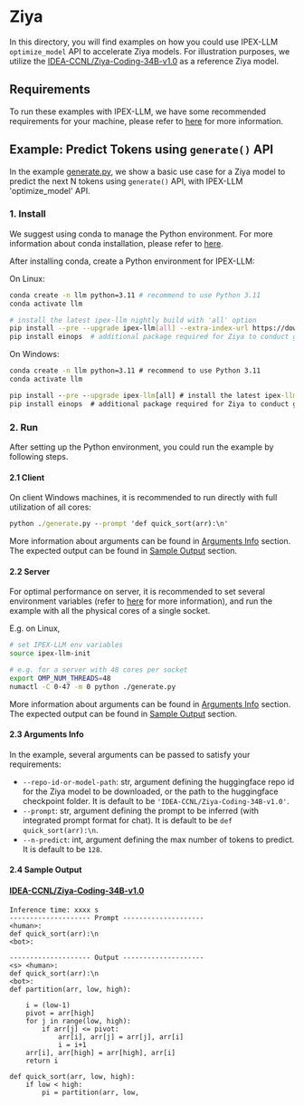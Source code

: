 # Ziya
In this directory, you will find examples on how you could use IPEX-LLM `optimize_model` API to accelerate Ziya models. For illustration purposes, we utilize the [IDEA-CCNL/Ziya-Coding-34B-v1.0](https://huggingface.co/IDEA-CCNL/Ziya-Coding-34B-v1.0) as a reference Ziya model.

## Requirements
To run these examples with IPEX-LLM, we have some recommended requirements for your machine, please refer to [here](../README.md#recommended-requirements) for more information.

## Example: Predict Tokens using `generate()` API
In the example [generate.py](./generate.py), we show a basic use case for a Ziya model to predict the next N tokens using `generate()` API, with IPEX-LLM 'optimize_model' API.
### 1. Install
We suggest using conda to manage the Python environment. For more information about conda installation, please refer to [here](https://docs.conda.io/en/latest/miniconda.html#).

After installing conda, create a Python environment for IPEX-LLM:

On Linux:

```bash
conda create -n llm python=3.11 # recommend to use Python 3.11
conda activate llm

# install the latest ipex-llm nightly build with 'all' option
pip install --pre --upgrade ipex-llm[all] --extra-index-url https://download.pytorch.org/whl/cpu
pip install einops  # additional package required for Ziya to conduct generation
```

On Windows:

```cmd
conda create -n llm python=3.11 # recommend to use Python 3.11
conda activate llm

pip install --pre --upgrade ipex-llm[all] # install the latest ipex-llm nightly build with 'all' option
pip install einops  # additional package required for Ziya to conduct generation
```

### 2. Run
After setting up the Python environment, you could run the example by following steps.
#### 2.1 Client
On client Windows machines, it is recommended to run directly with full utilization of all cores:
```cmd
python ./generate.py --prompt 'def quick_sort(arr):\n'
```
More information about arguments can be found in [Arguments Info](#23-arguments-info) section. The expected output can be found in [Sample Output](#24-sample-output) section.

#### 2.2 Server
For optimal performance on server, it is recommended to set several environment variables (refer to [here](../README.md#best-known-configuration-on-linux) for more information), and run the example with all the physical cores of a single socket.

E.g. on Linux,
```bash
# set IPEX-LLM env variables
source ipex-llm-init

# e.g. for a server with 48 cores per socket
export OMP_NUM_THREADS=48
numactl -C 0-47 -m 0 python ./generate.py
```
More information about arguments can be found in [Arguments Info](#23-arguments-info) section. The expected output can be found in [Sample Output](#24-sample-output) section.

#### 2.3 Arguments Info
In the example, several arguments can be passed to satisfy your requirements:

- `--repo-id-or-model-path`: str, argument defining the huggingface repo id for the Ziya model to be downloaded, or the path to the huggingface checkpoint folder. It is default to be `'IDEA-CCNL/Ziya-Coding-34B-v1.0'`.
- `--prompt`: str, argument defining the prompt to be inferred (with integrated prompt format for chat). It is default to be `def quick_sort(arr):\n`.
- `--n-predict`: int, argument defining the max number of tokens to predict. It is default to be `128`.

#### 2.4 Sample Output
#### [IDEA-CCNL/Ziya-Coding-34B-v1.0](https://huggingface.co/IDEA-CCNL/Ziya-Coding-34B-v1.0)
```log
Inference time: xxxx s
-------------------- Prompt --------------------
<human>: 
def quick_sort(arr):\n
<bot>: 

-------------------- Output --------------------
<s> <human>: 
def quick_sort(arr):\n
<bot>: 
def partition(arr, low, high):

    i = (low-1)
    pivot = arr[high]
    for j in range(low, high):
        if arr[j] <= pivot:
            arr[i], arr[j] = arr[j], arr[i]
            i = i+1
    arr[i], arr[high] = arr[high], arr[i]
    return i

def quick_sort(arr, low, high):
    if low < high:
        pi = partition(arr, low,
```
